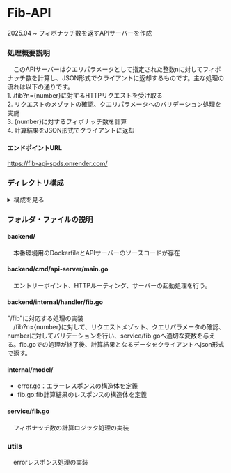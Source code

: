 # Fib-API
2025.04 ~ フィボナッチ数を返すAPIサーバーを作成

### 処理概要説明
　このAPIサーバーはクエリパラメータとして指定された整数nに対してフィボナッチ数を計算し、JSON形式でクライアントに返却するものです。主な処理の流れは以下の通りです。  
1\. /fib?n={number}に対するHTTPリクエストを受け取る  
2\. リクエストのメゾットの確認、クエリパラメータへのバリデーション処理を実施  
3\. {number}に対するフィボナッチ数を計算  
4\. 計算結果をJSON形式でクライアントに返却  


#### エンドポイントURL
https://fib-api-spds.onrender.com/


### ディレクトリ構成
<details><summary>構成を見る</summary>
<pre>
.
├── backend
│   ├── cmd
│   │   └── api-server
│   │       └── main.go
│   ├── Dockerfile             本番環境用
│   ├── go.mod
│   └── internal
│       ├── handler
│       │   ├── fib_test.go    テストコード
│       │   └── fib.go
│       ├── model
│       │   ├── error.go
│       │   └── fib.go
│       ├── service
│       │   ├── fib_test.go　　テストコード
│       │   └── fib.go
│       └── utils
│           └── error.go
├── docker-compose.yml         開発環境用
├── Dockerfile　　　　　　　　　　開発環境用
└── README.md
</pre>
</details>

### フォルダ・ファイルの説明

#### backend/
　本番環境用のDockerfileとAPIサーバーのソースコードが存在

#### backend/cmd/api-server/main.go
　エントリーポイント、HTTPルーティング、サーバーの起動処理を行う。

#### backend/internal/handler/fib.go
"/fib"に対応する処理の実装  
　/fib?n={number}に対して、リクエストメゾット、クエリパラメータの確認、numberに対してバリデーションを行い、service/fib.goへ適切な変数を与える。fib.goでの処理が終了後、計算結果となるデータをクライアントへjson形式で返す。　　　　　　　　　　　　　　　　　　　　　　　　　

#### internal/model/
- error.go：エラーレスポンスの構造体を定義
- fib.go:fib計算結果のレスポンスの構造体を定義

#### service/fib.go
　フィボナッチ数の計算ロジック処理の実装

### utils
　errorレスポンス処理の実装